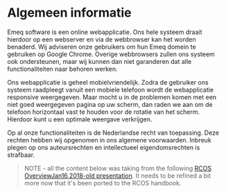 # Algemeen informatie

Emeq software is een online webapplicatie. Ons hele systeem draait hierdoor op een webserver en via de webbrowser kan het worden benaderd. Wij adviseren onze gebruikers om hun Emeq domein te gebruiken op Google Chrome. Overige webbrowsers zullen ons systeem ook ondersteunen, maar wij kunnen dan niet garanderen dat alle functionaliteiten naar behoren werken. 

Ons webapplicatie is geheel mobielvriendelijk. Zodra de gebruiker ons systeem raadpleegt vanuit een mobiele telefoon wordt de webapplicatie responsive weergegeven. Maar mocht u in de problemen komen met een niet goed weergegeven pagina op uw scherm, dan raden we aan om de telefoon horizontaal vast te houden voor de rotatie van het scherm. Hierdoor kunt u een optimale weergave verkrijgen.

Op al onze functionaliteiten is de Nederlandse recht van toepassing. Deze rechten hebben wij opgenomen in ons algemene voorwaarden. Inbreuk plegen op ons auteursrechten en intellectueel eigendomsrechten is strafbaar. 

> NOTE - all the content below was taking from the following [RCOS OverviewJan16,2018-old presentation](https://docs.google.com/presentation/d/1mX6wNaIBUDo1RnLvu1POPQGLMi4wp8OA44SbA5C7xHM/edit#slide=id.g827926ff0_0_0). It needs to be refined a bit more now that it's been ported to the RCOS handbook.


